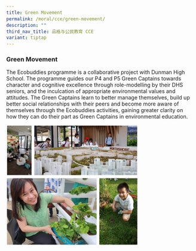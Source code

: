 ```yaml
---
title: Green Movement
permalink: /moral/cce/green-movement/
description: ""
third_nav_title: 品格与公民教育 CCE
variant: tiptap
---
```

### Green Movement

The Ecobuddies programme is a collaborative project with Dunman High School. The programme guides our P4 and P5 Green Captains towards character and cognitive excellence through role-modelling by their DHS seniors, and the inculcation of appropriate environmental values and attitudes. The Green Captains learn to better manage themselves, build up better social relationships with their peers and become more aware of themselves through the Ecobuddies activities, gaining greater clarity on how they can do their part as Green Captains in environmental education.

<img src="/images/green.png" style="width:70%">
